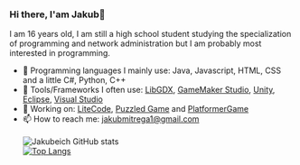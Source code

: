 ### Hi there, I'am Jakub👋

I am 16 years old, I am still a high school student studying the specialization of programming and network administration but I am probably most interested in programming.

- 🔨 Programming languages I mainly use: Java, Javascript, HTML, CSS and a little C#, Python, C++
- 🔧 Tools/Frameworks I often use: [LibGDX](https://libgdx.com/), [GameMaker Studio](https://www.yoyogames.com/en/gamemaker), [Unity](https://unity.com/), [Eclipse](https://www.eclipse.org/), [Visual Studio](https://visualstudio.microsoft.com/cs/)
- 🔭 Working on: [LiteCode](http://litecode.net/), [Puzzled Game](https://github.com/Jakubeich/PuzzledGame) and [PlatformerGame](https://github.com/Jakubeich/PlatformerGame-libgdx)
- 📫 How to reach me: jakubmitrega1@gmail.com\
\
![Jakubeich GitHub stats](https://github-readme-stats.vercel.app/api?username=Jakubeich&include_all_commits=true)
\
[![Top Langs](https://github-readme-stats.vercel.app/api/top-langs/?username=Jakubeich&layout=compact)](https://github.com/Jakubeich/github-readme-stats)
